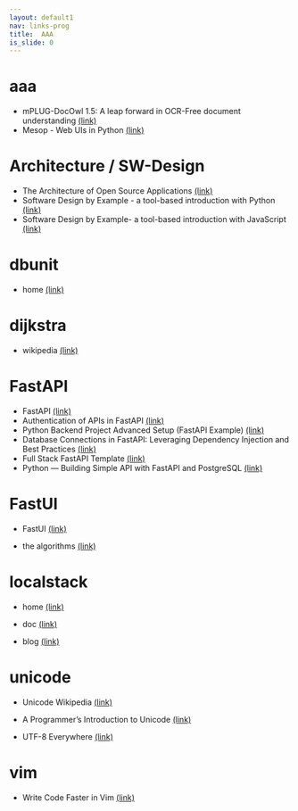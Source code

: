```yaml
---
layout: default1
nav: links-prog
title:  AAA
is_slide: 0
---
```


# aaa
- mPLUG-DocOwl 1.5: A leap forward in OCR-Free document understanding
[(link)](https://medium.com/@simeon.emanuilov/mplug-docowl-1-5-a-leap-forward-in-ocr-free-document-understanding-255d6605dc67)
- Mesop - Web UIs in Python 
[(link)](https://google.github.io/mesop/)

# Architecture / SW-Design
- The Architecture of Open Source Applications
[(link)](https://aosabook.org/en/)
- Software Design by Example - a tool-based introduction with Python
[(link)](https://third-bit.com/sdxpy/)
- Software Design by Example- a tool-based introduction with JavaScript
[(link)](https://third-bit.com/sdxjs/)


# dbunit
- home
[(link)](https://dbunit.sourceforge.net/dbunit/index.html)


# dijkstra
- wikipedia
[(link)](https://de.wikipedia.org/wiki/Dijkstra-Algorithmus)

# FastAPI
- FastAPI
[(link)](https://fastapi.tiangolo.com/)
- Authentication of APIs in FastAPI
[(link)](https://blog.stackademic.com/authentication-of-apis-in-fastapi-45f2346d16f1)
- Python Backend Project Advanced Setup (FastAPI Example)
[(link)](https://python.plainenglish.io/python-backend-project-advanced-setup-fastapi-example-7b7e73a52aec)
- Database Connections in FastAPI: Leveraging Dependency Injection and Best Practices
[(link)](https://blog.stackademic.com/database-connections-in-fastapi-leveraging-dependency-injection-and-best-practices-765861cf4d31)
- Full Stack FastAPI Template
[(link)](https://fastapi.tiangolo.com/project-generation/)
- Python — Building Simple API with FastAPI and PostgreSQL
[(link)](https://blog.stackademic.com/python-building-simple-api-with-fastapi-and-postgresql-d5ddd7d501b7)


# FastUI
- FastUI
[(link)](https://github.com/pydantic/FastUI)




- the algorithms
[(link)](https://github.com/TheAlgorithms)

# localstack
- home
[(link)](https://localstack.cloud/)

- doc
[(link)](https://docs.localstack.cloud/overview/)

- blog
[(link)](https://localstack.cloud/blog/)

# unicode
- Unicode Wikipedia
[(link)](https://de.wikipedia.org/wiki/Unicode)

- A Programmer’s Introduction to Unicode
[(link)](https://www.reedbeta.com/blog/programmers-intro-to-unicode/)

- UTF-8 Everywhere
[(link)](bbb)


# vim
- Write Code Faster in Vim
[(link)](https://jacobcomer.medium.com/write-code-faster-in-vim-c564ff9b9f6c)

